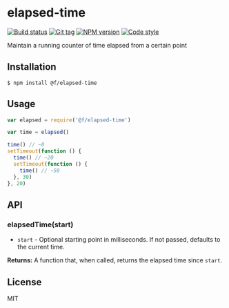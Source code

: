 
# elapsed-time

[![Build status][travis-image]][travis-url]
[![Git tag][git-image]][git-url]
[![NPM version][npm-image]][npm-url]
[![Code style][standard-image]][standard-url]

Maintain a running counter of time elapsed from a certain point

## Installation

    $ npm install @f/elapsed-time

## Usage

```js
var elapsed = require('@f/elapsed-time')

var time = elapsed()

time() // ~0
setTimeout(function () {
  time() // ~20
  setTimeout(function () {
    time() // ~50
  }, 30)
}, 20)

```

## API

### elapsedTime(start)

- `start` - Optional starting point in milliseconds. If not passed, defaults to the current time.

**Returns:** A function that, when called, returns the elapsed time since `start`.

## License

MIT

[travis-image]: https://img.shields.io/travis/micro-js/elapsed-time.svg?style=flat-square
[travis-url]: https://travis-ci.org/micro-js/elapsed-time
[git-image]: https://img.shields.io/github/tag/micro-js/elapsed-time.svg?style=flat-square
[git-url]: https://github.com/micro-js/elapsed-time
[standard-image]: https://img.shields.io/badge/code%20style-standard-brightgreen.svg?style=flat-square
[standard-url]: https://github.com/feross/standard
[npm-image]: https://img.shields.io/npm/v/@f/elapsed-time.svg?style=flat-square
[npm-url]: https://npmjs.org/package/@f/elapsed-time
